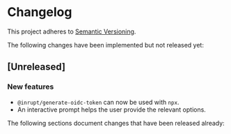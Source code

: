 # Changelog

This project adheres to [Semantic Versioning](http://semver.org/spec/v2.0.0.html).

The following changes have been implemented but not released yet:

## [Unreleased]

### New features

- `@inrupt/generate-oidc-token` can now be used with `npx`.
- An interactive prompt helps the user provide the relevant options.

The following sections document changes that have been released already:
